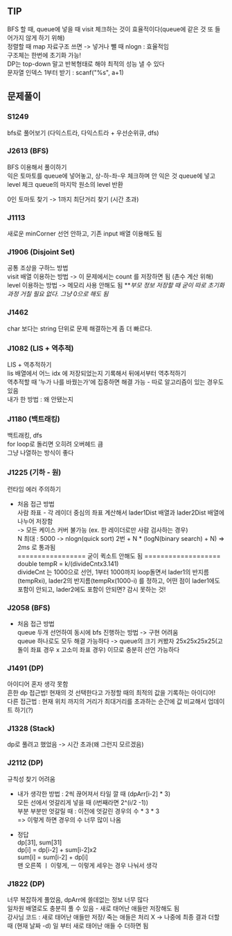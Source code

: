 ## TIP
BFS 할 때, queue에 넣을 때 visit 체크하는 것이 효율적이다(queue에 같은 것 또 들어가지 않게 하기 위해)<br>
정렬할 때 map 자료구조 쓰면 -> 넣거나 뺄 때 nlogn : 효율적임<br>
구조체는 한번에 초기화 가능!<br>
DP는 top-down 말고 반복형태로 해야 최적의 성능 낼 수 있다<br>
문자열 인덱스 1부터 받기 : scanf("%s", a+1) <br>

## 문제풀이
### S1249
bfs로 풀어보기
(다익스트라, 다익스트라 + 우선순위큐, dfs)

### J2613 (BFS)
BFS 이용해서 풀이하기<br>
익은 토마토를 queue에 넣어놓고, 상-하-좌-우 체크하며 안 익은 것 queue에 넣고 level 체크
queue의 마지막 원소의 level 반환

0인 토마토 찾기 -> 1까지 최단거리 찾기 (시간 초과)

### J1113
새로운 minCorner 선언 안하고, 기존 input 배열 이용해도 됨

### J1906 (Disjoint Set)
공통 조상을 구하느 방법 <br>
visit 배열 이용하는 방법 -> 이 문제에서는 count 를 저장하면 됨 (촌수 계산 위해) <br>
level 이용하는 방법 -> 메모리 사용 안해도 됨
***부모 정보 저장할 때 굳이 따로 초기화 과정 거칠 필요 없다. 그냥 0으로 해도 됨*

### J1462
char 보다는 string 단위로 문제 해결하는게 좀 더 빠르다.

### J1082 (LIS + 역추적)
LIS + 역추적하기<br>
lis 배열에서 어느 idx 에 저장되었는지 기록해서 뒤에서부터 역추적하기<br>
역추적할 때 '누가 나를 바꿨는가'에 집중하면 해결 가능 - 따로 알고리즘이 있는 경우도 있음<br>
내가 한 방법 : 왜 안됐는지 

### J1180 (백트래킹)
백트래킹, dfs <br>
for loop로 돌리면 오히려 오버헤드 큼 <br>
그냥 나열하는 방식이 좋다 <br>

### J1225 (기하 - 원)
런타임 에러 주의하기
- 처음 접근 방법 <br>
사람 좌표 - 각 레이더 중심의 좌표 계산해서 lader1Dist 배열과 lader2Dist 배열에 나누어 저장함 <br>
-> 모든 케이스 커버 불가능 (ex. 한 레이더로만 사람 검사하는 경우)<br>
N 최대 : 5000 -> nlogn(quick sort) 2번 + N * (logN(binary search) + N) => 2ms 로 통과됨<br>
================= 굳이 퀵소트 안해도 됨 ===================<br>
double tempR = k/(divideCntx3.141)<br>
divideCnt 는 1000으로 선언, 1부터 1000까지 loop돌면서 lader1의 반지름(tempRxi), lader2의 반지름(tempRx(1000-i) 를 정하고, 어떤 점이 lader1에도 포함이 안되고, lader2에도 포함이 안되면? 감시 못하는 것!

### J2058 (BFS)
- 처음 접근 방법<br>
queue 두개 선언하여 동시에 bfs 진행하는 방법 -> 구현 어려움<br>
queue 하나로도 모두 해결 가능하다 -> queue의 크기 커봤자 25x25x25x25(고돌이 좌표 경우 x 고소미 좌표 경우) 이므로 충분히 선언 가능하다

### J1491 (DP)
아이디어 혼자 생각 못함 <br>
흔한 dp 접근법! 현재의 것 선택한다고 가정할 때의 최적의 값을 기록하는 아이디어!<br>
다른 접근법 : 현재 위치 까지의 거리가 최대거리를 초과하는 순간에 값 비교해서 업데이트 하기(?)

### J1328 (Stack)
dp로 풀려고 했었음 -> 시간 초과(왜 그런지 모르겠음)

### J2112 (DP)
규칙성 찾기 어려움<br>
- 내가 생각한 방법 : 2씩 끊어져서 타일 깔 때 (dpArr[i-2] * 3) <br>
모든 선에서 엇갈리게 넣을 때 (i번째라면 2^(i/2 -1)) <br>
부분 부분만 엇갈릴 때 : 이전에 엇갈린 경우의 수 * 3 * 3 <br>
=> 이렇게 하면 경우의 수 너무 많이 나옴 <br>

- 정답<br>
dp[31], sum[31] <br>
dp[i] = dp[i-2] + sum[i-2]x2 <br>
sum[i] = sum[i-2] + dp[i] <br>
맨 오른쪽 ㅣ 이렇게, ㅡ 이렇게 세우는 경우 나눠서 생각

### J1822 (DP)
너무 복잡하게 풀었음, dpArr에 쓸데없는 정보 너무 많다 <br>
일차원 배열로도 충분히 풀 수 있음 - 새로 태어난 애들만 저장해도 됨<br>
강사님 코드 : 새로 태어난 애들만 저장/ 죽는 애들은 처리 X -> 나중에 최종 결과 더할 때 (현재 날짜 -d) 일 부터 새로 태어난 애들 수 더하면 됨
